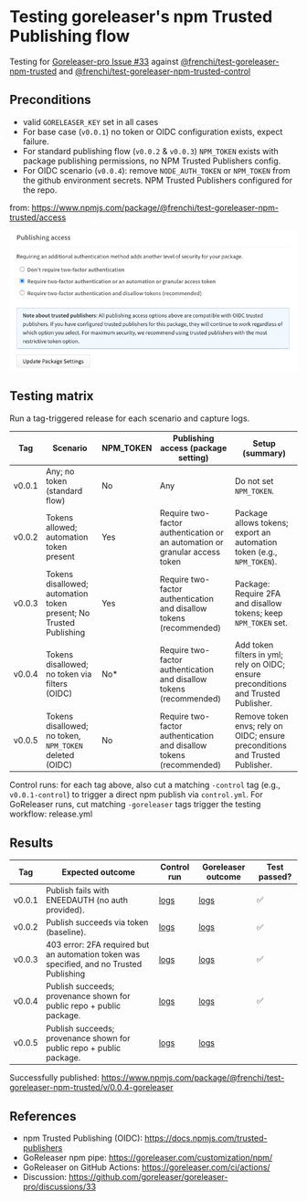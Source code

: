 # Testing goreleaser's npm Trusted Publishing flow

Testing for [Goreleaser-pro Issue #33](https://github.com/goreleaser/goreleaser-pro/discussions/33) against [@frenchi/test-goreleaser-npm-trusted](https://www.npmjs.com/package/@frenchi/test-goreleaser-npm-trusted) and [@frenchi/test-goreleaser-npm-trusted-control](https://www.npmjs.com/package/@frenchi/test-goreleaser-npm-trusted)

## Preconditions

- valid `GORELEASER_KEY` set in all cases
- For base case (`v0.0.1`) no token or OIDC configuration exists, expect failure.
- For standard publishing flow (`v0.0.2` & `v0.0.3`) `NPM_TOKEN` exists with package publishing permissions, no NPM Trusted Publishers config.
- For OIDC scenario (`v0.0.4`): remove `NODE_AUTH_TOKEN` or `NPM_TOKEN` from the github environment secrets. NPM Trusted Publishers configured for the repo.

from: https://www.npmjs.com/package/@frenchi/test-goreleaser-npm-trusted/access

![Publishing access](publishing_access.png)

## Testing matrix

Run a tag-triggered release for each scenario and capture logs.

| Tag    | Scenario                                                           | NPM_TOKEN | Publishing access (package setting)                                         | Setup (summary)                                                                     |
| ------ | ------------------------------------------------------------------ | --------- | --------------------------------------------------------------------------- | ----------------------------------------------------------------------------------- |
| v0.0.1 | Any; no token (standard flow)                                      | No        | Any                                                                         | Do not set `NPM_TOKEN`.                                                             |
| v0.0.2 | Tokens allowed; automation token present                           | Yes       | Require two-factor authentication or an automation or granular access token | Package allows tokens; export an automation token (e.g., `NPM_TOKEN`).              |
| v0.0.3 | Tokens disallowed; automation token present; No Trusted Publishing | Yes       | Require two-factor authentication and disallow tokens (recommended)         | Package: Require 2FA and disallow tokens; keep `NPM_TOKEN` set.                     |
| v0.0.4 | Tokens disallowed; no token via filters (OIDC)                     | No\*      | Require two-factor authentication and disallow tokens (recommended)         | Add token filters in yml; rely on OIDC; ensure preconditions and Trusted Publisher. |
| v0.0.5 | Tokens disallowed; no token, `NPM_TOKEN` deleted (OIDC)            | No        | Require two-factor authentication and disallow tokens (recommended)         | Remove token envs; rely on OIDC; ensure preconditions and Trusted Publisher.        |

Control runs: for each tag above, also cut a matching `-control` tag (e.g., `v0.0.1-control`) to trigger a direct npm publish via `control.yml`. For GoReleaser runs, cut matching `-goreleaser` tags trigger the testing workflow: release.yml

## Results

| Tag    | Expected outcome                                                                         | Control run                                                                                             | Goreleaser outcome                                                                                      | Test passed? |
| ------ | ---------------------------------------------------------------------------------------- | ------------------------------------------------------------------------------------------------------- | ------------------------------------------------------------------------------------------------------- | ------------ |
| v0.0.1 | Publish fails with ENEEDAUTH (no auth provided).                                         | [logs](https://github.com/frenchi/test-goreleaser-npm-trusted/actions/runs/17902305355/job/50897305627) | [logs](https://github.com/frenchi/test-goreleaser-npm-trusted/actions/runs/17902821877/job/50898605291) | ✅           |
| v0.0.2 | Publish succeeds via token (baseline).                                                   | [logs](https://github.com/frenchi/test-goreleaser-npm-trusted/actions/runs/17903146406)                 | [logs](https://github.com/frenchi/test-goreleaser-npm-trusted/actions/runs/17903373304/job/50900148300) | ✅           |
| v0.0.3 | 403 error: 2FA required but an automation token was specified, and no Trusted Publishing | [logs](https://github.com/frenchi/test-goreleaser-npm-trusted/actions/runs/17903562298)                 | [logs](https://github.com/frenchi/test-goreleaser-npm-trusted/actions/runs/17903562329/job/50900839382) | ✅           |
| v0.0.4 | Publish succeeds; provenance shown for public repo + public package.                     | [logs](https://github.com/frenchi/test-goreleaser-npm-trusted/actions/runs/17903842964/job/50901612810) | [logs](https://github.com/frenchi/test-goreleaser-npm-trusted/actions/runs/17903685543/job/50901169457) | ✅           |
| v0.0.5 | Publish succeeds; provenance shown for public repo + public package.                     | [logs]()                                                                                                | [logs]()                                                                                                |              |

Successfully published: https://www.npmjs.com/package/@frenchi/test-goreleaser-npm-trusted/v/0.0.4-goreleaser

## References

- npm Trusted Publishing (OIDC): https://docs.npmjs.com/trusted-publishers
- GoReleaser npm pipe: https://goreleaser.com/customization/npm/
- GoReleaser on GitHub Actions: https://goreleaser.com/ci/actions/
- Discussion: https://github.com/goreleaser/goreleaser-pro/discussions/33
